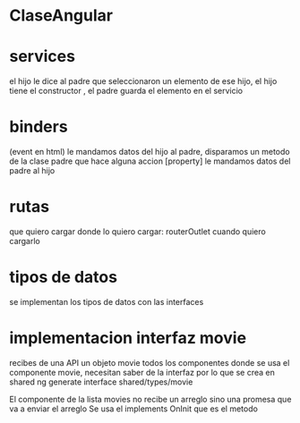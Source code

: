 # ClaseAngular

# services
el hijo le dice al padre que seleccionaron un elemento de ese hijo, el hijo tiene el constructor
, el padre guarda el elemento en el servicio

# binders
(event en html) le mandamos datos del hijo al padre, disparamos un metodo de la clase padre que hace alguna accion 
 [property] le mandamos datos del padre al hijo

 # rutas
 que quiero cargar
 donde lo quiero cargar: routerOutlet
 cuando quiero cargarlo

# tipos de datos
se implementan los tipos de datos con las interfaces

# implementacion interfaz movie
recibes de una API un objeto movie
todos los componentes donde se usa el componente movie, necesitan saber de la interfaz por lo que se crea en shared
ng generate interface shared/types/movie

El componente de la lista movies no recibe un arreglo sino una promesa que va a enviar el arreglo
Se usa el implements OnInit que es el metodo 